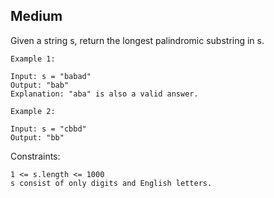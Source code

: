Medium
---
Given a string s, return the longest 
palindromic substring in s.

 
```
Example 1:

Input: s = "babad"
Output: "bab"
Explanation: "aba" is also a valid answer.

Example 2:

Input: s = "cbbd"
Output: "bb"
``` 

Constraints:
```
1 <= s.length <= 1000
s consist of only digits and English letters.
```
